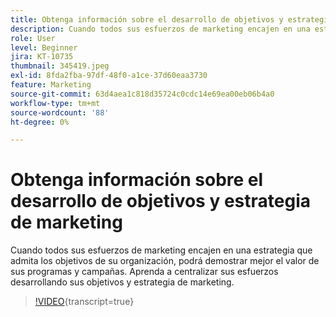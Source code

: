 ```yaml
---
title: Obtenga información sobre el desarrollo de objetivos y estrategia de marketing
description: Cuando todos sus esfuerzos de marketing encajen en una estrategia que admita los objetivos de su organización, podrá demostrar mejor el valor de sus programas y campañas.
role: User
level: Beginner
jira: KT-10735
thumbnail: 345419.jpeg
exl-id: 8fda2fba-97df-48f0-a1ce-37d60eaa3730
feature: Marketing
source-git-commit: 63d4aea1c818d35724c0cdc14e69ea00eb06b4a0
workflow-type: tm+mt
source-wordcount: '88'
ht-degree: 0%

---
```


# Obtenga información sobre el desarrollo de objetivos y estrategia de marketing

Cuando todos sus esfuerzos de marketing encajen en una estrategia que admita los objetivos de su organización, podrá demostrar mejor el valor de sus programas y campañas. Aprenda a centralizar sus esfuerzos desarrollando sus objetivos y estrategia de marketing.

>[!VIDEO](https://video.tv.adobe.com/v/345419/?quality=12&learn=on){transcript=true}
